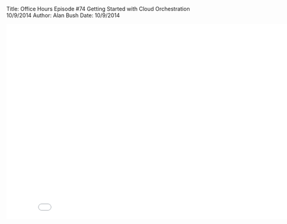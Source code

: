 Title: Office Hours Episode #74 Getting Started with Cloud Orchestration 10/9/2014
Author: Alan Bush
Date: 10/9/2014

<div class="video-container"><iframe width="854" height="510" src="//www.youtube.com/embed/ViahnPxtBlw" frameborder="0" allowfullscreen></iframe></div>
